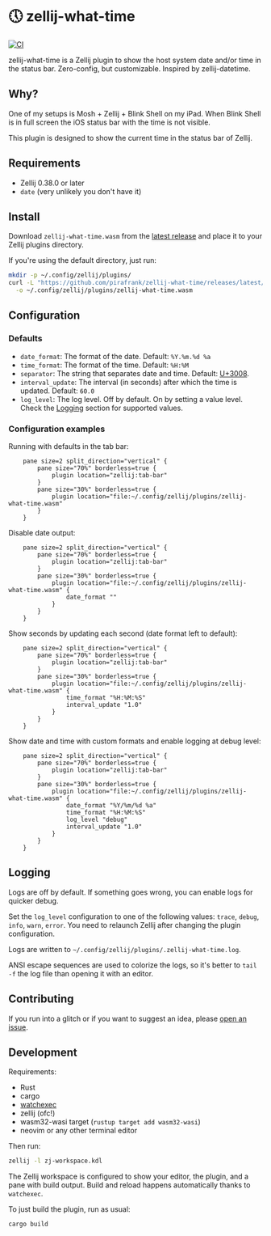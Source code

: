 # 🕔 zellij-what-time

[![CI](https://github.com/pirafrank/zellij-what-time/actions/workflows/ci.yml/badge.svg)](https://github.com/pirafrank/zellij-what-time/actions/workflows/ci.yml)

zellij-what-time is a Zellij plugin to show the host system date and/or time in the status bar. Zero-config, but customizable. Inspired by zellij-datetime.

## Why?

One of my setups is Mosh + Zellij + Blink Shell on my iPad. When Blink Shell is in full screen the iOS status bar with the time is not visible.

This plugin is designed to show the current time in the status bar of Zellij.

## Requirements

- Zellij 0.38.0 or later
- `date` (very unlikely you don't have it)

## Install

Download `zellij-what-time.wasm` from the [latest release](https://github.com/pirafrank/zellij-what-time/releases/latest) and place it to your Zellij plugins directory.

If you're using the default directory, just run:

```sh
mkdir -p ~/.config/zellij/plugins/
curl -L "https://github.com/pirafrank/zellij-what-time/releases/latest/download/zellij-what-time.wasm" \
  -o ~/.config/zellij/plugins/zellij-what-time.wasm
```

## Configuration

### Defaults

- `date_format`: The format of the date. Default: `%Y.%m.%d %a`
- `time_format`: The format of the time. Default: `%H:%M`
- `separator`: The string that separates date and time. Default: [U+3008](https://www.compart.com/en/unicode/U+3008).
- `interval_update`: The interval (in seconds) after which the time is updated. Default: `60.0`
- `log_level`: The log level. Off by default. On by setting a value level. Check the [Logging](#logging) section for supported values.

### Configuration examples

Running with defaults in the tab bar:

```kdl
    pane size=2 split_direction="vertical" {
        pane size="70%" borderless=true {
            plugin location="zellij:tab-bar"
        }
        pane size="30%" borderless=true {
            plugin location="file:~/.config/zellij/plugins/zellij-what-time.wasm"
        }
    }
```

Disable date output:

```kdl
    pane size=2 split_direction="vertical" {
        pane size="70%" borderless=true {
            plugin location="zellij:tab-bar"
        }
        pane size="30%" borderless=true {
            plugin location="file:~/.config/zellij/plugins/zellij-what-time.wasm" {
                date_format ""
            }
        }
    }
```

Show seconds by updating each second (date format left to default):

```kdl
    pane size=2 split_direction="vertical" {
        pane size="70%" borderless=true {
            plugin location="zellij:tab-bar"
        }
        pane size="30%" borderless=true {
            plugin location="file:~/.config/zellij/plugins/zellij-what-time.wasm" {
                time_format "%H:%M:%S"
                interval_update "1.0"
            }
        }
    }
```

Show date and time with custom formats and enable logging at debug level:

```kdl
    pane size=2 split_direction="vertical" {
        pane size="70%" borderless=true {
            plugin location="zellij:tab-bar"
        }
        pane size="30%" borderless=true {
            plugin location="file:~/.config/zellij/plugins/zellij-what-time.wasm" {
                date_format "%Y/%m/%d %a"
                time_format "%H:%M:%S"
                log_level "debug"
                interval_update "1.0"
            }
        }
    }
```

## Logging

Logs are off by default. If something goes wrong, you can enable logs for quicker debug.

Set the `log_level` configuration to one of the following values: `trace`, `debug`, `info`, `warn`, `error`. You need to relaunch Zellij after changing the plugin configuration.

Logs are written to `~/.config/zellij/plugins/.zellij-what-time.log`.

ANSI escape sequences are used to colorize the logs, so it's better to `tail -f` the log file than opening it with an editor.

## Contributing

If you run into a glitch or if you want to suggest an idea, please [open an issue](https://github.com/pirafrank/zellij-what-time/issues/new).

## Development

Requirements:

- Rust
- cargo
- [watchexec](https://github.com/watchexec/watchexec)
- zellij (ofc!)
- wasm32-wasi target (`rustup target add wasm32-wasi`)
- neovim or any other terminal editor

Then run:

```sh
zellij -l zj-workspace.kdl
```

The Zellij workspace is configured to show your editor, the plugin, and a pane with build output. Build and reload happens automatically thanks to `watchexec`.

To just build the plugin, run as usual:

```sh
cargo build
```
